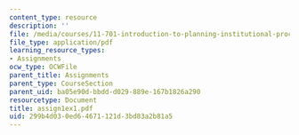 ```yaml
---
content_type: resource
description: ''
file: /media/courses/11-701-introduction-to-planning-institutional-processes-in-developing-countries-fall-2003/299b4d030ed64671121d3bd83a2b81a5_assign1ex1.pdf
file_type: application/pdf
learning_resource_types:
- Assignments
ocw_type: OCWFile
parent_title: Assignments
parent_type: CourseSection
parent_uid: ba05e90d-bbdd-d029-889e-167b1826a290
resourcetype: Document
title: assign1ex1.pdf
uid: 299b4d03-0ed6-4671-121d-3bd83a2b81a5
---
```

